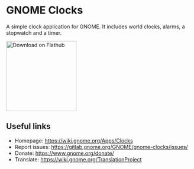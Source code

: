 # GNOME Clocks

A simple clock application for GNOME. It includes world clocks, alarms,
a stopwatch and a timer.

<a href='https://flathub.org/apps/details/org.gnome.clocks'><img width='190px' alt='Download on Flathub' src='https://flathub.org/assets/badges/flathub-badge-i-en.png'/></a>

## Useful links

- Homepage: <https://wiki.gnome.org/Apps/Clocks>
- Report issues: <https://gitlab.gnome.org/GNOME/gnome-clocks/issues/>
- Donate: <https://www.gnome.org/donate/>
- Translate: <https://wiki.gnome.org/TranslationProject>
